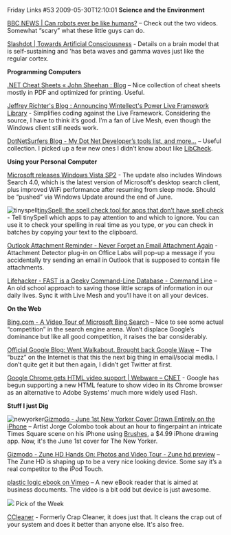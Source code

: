 Friday Links #53
2009-05-30T12:10:01
**Science and the Environment**

[BBC NEWS | Can robots ever be like humans?](http://news.bbc.co.uk/2/hi/programmes/click_online/8064397.stm) – Check out the two videos. Somewhat “scary” what these little guys can do.

[Slashdot | Towards Artificial Consciousness](http://hardware.slashdot.org/article.pl?sid=09/05/23/199251&from=rss) - Details on a brain model that is self-sustaining and 'has beta waves and gamma waves just like the regular cortex.

**Programming Computers**

[.NET Cheat Sheets « John Sheehan : Blog](http://john-sheehan.com/blog/net-cheat-sheets/) – Nice collection of cheat sheets mostly in PDF and optimized for printing. Useful.

[Jeffrey Richter's Blog : Announcing Wintellect's Power Live Framework Library](http://www.wintellect.com/CS/blogs/jeffreyr/archive/2009/05/26/announcing-wintellect-s-power-live-framework-library.aspx) - Simplifies coding against the Live Framework. Considering the source, I have to think it’s good. I’m a fan of Live Mesh, even though the Windows client still needs work.

[DotNetSurfers Blog - My Dot Net Developer’s tools list, and more…](http://www.dotnetsurfers.com/Blog/2009/05/23/MyDotNetDeveloperrsquosToolsListAndMorehellip.aspx) – Useful collection. I picked up a few new ones I didn’t know about like [LibCheck](http://www.dotnetsurfers.com/Blog/ct.ashx?id=2f58a9a4-c4db-4c53-a115-3200f66%0Aebe6c&url=http%3a%2f%2fwww.microsoft.com%2fdownloads%2fdetails.aspx%3fFamilyID%3d4B5B7F29-1939-4E5B-A780-70E887964165%26displaylang%3den).

**Using your Personal Computer**

[Microsoft releases Windows Vista SP2](http://www.downloadsquad.com/2009/05/26/microsoft-releases-windows-vista-sp2/) - The update also includes Windows Search 4.0, which is the latest version of Microsoft's desktop search client, plus improved WiFi performance after resuming from sleep mode. Should be “pushed” via Windows Update around the end of June.

![tinyspell](http://mike-ward.net/content/images/blog/FridayLinks53_6385/tinyspell.gif)[tinySpell: the spell check tool for apps that don’t have spell check](http://www.freedownloadaday.com/2009/05/27/tinyspell-the-spell-check-tool-for-apps-that-dont-have-spell-check/) - Tell tinySpell which apps to pay attention to and which to ignore. You can use it to check your spelling in real time as you type, or you can check in batches by copying your text to the clipboard. 

[Outlook Attachment Reminder - Never Forget an Email Attachment Again](http://www.labnol.org/software/outlook-email-attachment-reminder/8839/) - Attachment Detector plug-in on Office Labs will pop-up a message if you accidentally try sending an email in Outlook that is supposed to contain file attachments.

[Lifehacker - FAST is a Geeky Command-Line Database - Command Line](http://lifehacker.com/5272169/fast-is-a-geeky-command+line-database) – An old school approach to saving those little scraps of information in our daily lives. Sync it with Live Mesh and you’ll have it on all your devices.

**On the Web**

[Bing.com - A Video Tour of Microsoft Bing Search](http://www.labnol.org/internet/microsoft-bing-video-tour/8872/) – Nice to see some actual “competition” in the search engine arena. Won’t displace Google’s dominance but like all good competition, it raises the bar considerably.

[Official Google Blog: Went Walkabout. Brought back Google Wave](http://googleblog.blogspot.com/2009/05/went-walkabout-brought-back-google-wave.html) – The “buzz” on the Internet is that this the next big thing in email/social media. I don’t quite get it but then again, I didn’t get Twitter at first.

[Google Chrome gets HTML video support | Webware – CNET](http://news.cnet.com/8301-17939_109-10250958-2.html?part=rss&subj=news&tag=2547-1_3-0-5) - Google has begun supporting a new HTML feature to show video in its Chrome browser as an alternative to Adobe Systems' much more widely used Flash.

**Stuff I just Dig**

![newyorker](http://mike-ward.net/content/images/blog/FridayLinks53_6385/newyorker.jpg)[Gizmodo - June 1st New Yorker Cover Drawn Entirely on the iPhone](http://gizmodo.com/5268926/june-1st-new-yorker-cover-drawn-entirely-on-the-iphone) – Artist Jorge Colombo took about an hour to fingerpaint an intricate Times Square scene on his iPhone using [Brushes](http://brushesapp.com/), a $4.99 iPhone drawing app. Now, it's the June 1st cover for The New Yorker.

[Gizmodo - Zune HD Hands On: Photos and Video Tour - Zune hd preview](http://gizmodo.com/5272228/zune-hd-hands-on-photos-and-video-tour) – The Zune HD is shaping up to be a very nice looking device. Some say it’s a real competitor to the iPod Touch.

[plastic logic ebook on Vimeo](http://vimeo.com/4875333?pg=embed&sec=4875333) – A new eBook reader that is aimed at business documents. The video is a bit odd but device is just awesome.

![](http://mike-ward.net/content/images/blog/FridayLinks49_12B63/images.jpg) Pick of the Week

[CCleaner](http://www.ccleaner.com/) - Formerly Crap Cleaner, it does just that. It cleans the crap out of your system and does it better than anyone else. It's also free.

